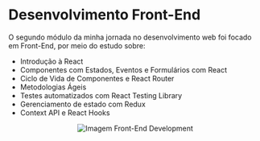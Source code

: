 # Desenvolvimento Front-End

O segundo módulo da minha jornada no desenvolvimento web foi focado em Front-End, por meio do estudo sobre:

* Introdução à React
* Componentes com Estados, Eventos e Formulários com React
* Ciclo de Vida de Componentes e React Router
* Metodologias Ágeis
* Testes automatizados com React Testing Library
* Gerenciamento de estado com Redux
* Context API e React Hooks

<p align="center">
  <img src="https://cdni.iconscout.com/illustration/premium/thumb/linking-website-backend-4566863-3798294.png" alt="Imagem Front-End Development"/>
</p>
